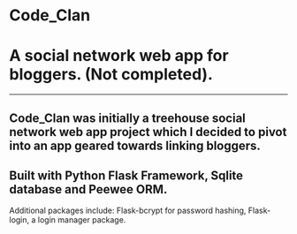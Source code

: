 # Code_Clan
# A social network web app for bloggers. (Not completed).
--------------------------------------
Code_Clan was initially a treehouse social network web app project which I decided to pivot into an app geared towards linking bloggers.
----
Built with Python Flask Framework, Sqlite database and Peewee ORM.
----
Additional packages include:
Flask-bcrypt for password hashing, 
Flask-login, a login manager package.
